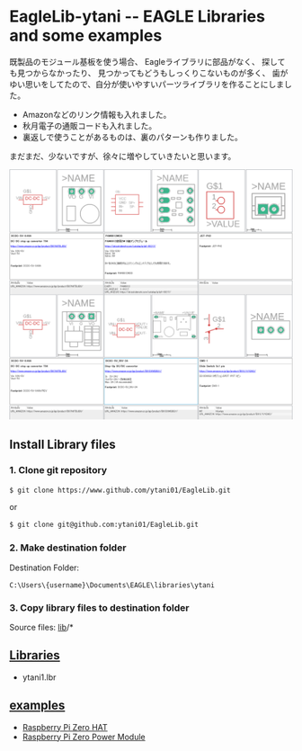# EagleLib-ytani -- EAGLE Libraries and some examples

既製品のモジュール基板を使う場合、
Eagleライブラリに部品がなく、
探しても見つからなかったり、
見つかってもどうもしっくりこないものが多く、
歯がゆい思いをしてたので、自分が使いやすいパーツライブラリを作ることにしました。

* Amazonなどのリンク情報も入れました。
* 秋月電子の通販コードも入れました。
* 裏返しで使うことがあるものは、裏のパターンも作りました。

まだまだ、少ないですが、徐々に増やしていきたいと思います。

![ytani1.lbr](doc/ytani1.lbr.png)

## Install Library files

### 1. Clone git repository

```bash
$ git clone https://www.github.com/ytani01/EagleLib.git
```
or 
```bash
$ git clone git@github.com:ytani01/EagleLib.git
```

### 2. Make destination folder

Destination Folder:
```
C:\Users\{username}\Documents\EAGLE\libraries\ytani
```

### 3. Copy library files to destination folder

Source files: [lib](lib/)/*


## [Libraries](lib/)

* ytani1.lbr

## [examples](example/)

* [Raspberry Pi Zero HAT](example/RPi0-HAT1/)
* [Raspberry Pi Zero Power Module](example/RPi0PWR/)

